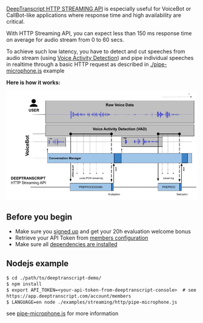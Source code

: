 [DeepTranscript HTTP STREAMING API](https://app.deeptranscript.com/documentation#operation/transcriptions_http_stream) is especially useful for VoiceBot or CallBot-like applications where response time and high availability are critical.

With HTTP Streaming API, you can expect less than 150 ms response time on average for audio stream from 0 to 60 secs.

To achieve such low latency, you have to detect and cut speeches from audio stream (using [Voice Activity Detection](https://en.wikipedia.org/wiki/Voice_activity_detection)) and pipe individual speeches in realtime through a basic HTTP request as described in [./pipe-microphone.js](./pipe-microphone.js) example

**Here is how it works:**

![Integration workflow](../../../docs/http-streaming-api-overview.jpg)

## Before you begin
 - Make sure you [signed up](https://app.deeptranscript.com/signup) and get your 20h evaluation welcome bonus
 - Retrieve your API Token from [members configuration](https://app.deeptranscript.com/account/members)
 - Make sure all [dependencies are installed](/README.md#setup-debian-or-ubuntu)


## Nodejs example

```shell script
$ cd ./path/to/deeptranscript-demo/
$ npm install
$ export API_TOKEN=<your-api-token-from-deeptranscript-console>  # see https://app.deeptranscript.com/account/members
$ LANGUAGE=en node ./examples/streaming/http/pipe-microphone.js
```

see [pipe-microphone.js](pipe-microphone.js) for more information
